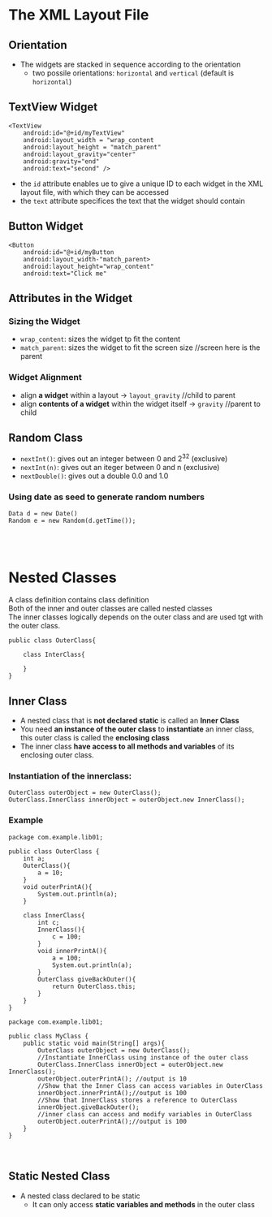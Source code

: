 # The XML Layout File
## Orientation
- The widgets are stacked in sequence according to the orientation
    - two possile orientations: ```horizontal``` and ```vertical``` (default is ```horizontal```)<br/>
## TextView Widget
```
<TextView
    android:id="@+id/myTextView"
    android:layout_width = "wrap_content
    android:layout_height = "match_parent"
    android:layout_gravity="center"
    android:gravity="end"
    android:text="second" />
```
- the ```id``` attribute enables ue to give a unique ID to each widget in the XML layout file, with which they can be accessed <br/>
- the ```text``` attribute specifices the text that the widget should contain

## Button Widget
```
<Button
    android:id="@+id/myButton
    android:layout_width-"match_parent>
    android:layout_height="wrap_content"
    android:text="Click me"
```
## Attributes in the Widget
### Sizing the Widget
- ```wrap_content```: sizes the widget tp fit the content
- ```match_parent```: sizes the widget to fit the screen size //screen here is the parent
### Widget Alignment
- align **a widget** within a layout -> ```layout_gravity``` //child to parent
- align **contents of a widget** within the widget itself -> ```gravity``` //parent to child

## Random Class
- ```nextInt()```: gives out an integer between 0 and $2^{32}$ (exclusive)
- ```nextInt(n)```: gives out an iteger between 0 and n (exclusive)
- ```nextDouble()```: gives out a double 0.0 and 1.0
### Using date as seed to generate random numbers
```
Data d = new Date()
Random e = new Random(d.getTime());
```
<br/>
<br/>

# Nested Classes
A class definition contains class definition <br/>
Both of the inner and outer classes are called nested classes<br/>
The inner classes logically depends on the outer class and are used tgt with the outer class.
```
public class OuterClass{

    class InterClass{

    }
}
```
## Inner Class
- A nested class that is **not declared static** is called an **Inner Class** <br/>
- You need **an instance of the outer class** to **instantiate** an inner class, this outer class is called the **enclosing class**
- The inner class **have access to all methods and variables** of its enclosing outer class.
### Instantiation of the innerclass:
``` 
OuterClass outerObject = new OuterClass();
OuterClass.InnerClass innerObject = outerObject.new InnerClass();
```
### Example
```
package com.example.lib01;

public class OuterClass {
    int a;
    OuterClass(){
        a = 10;
    }
    void outerPrintA(){
        System.out.println(a);
    }

    class InnerClass{
        int c;
        InnerClass(){
            c = 100;
        }
        void innerPrintA(){
            a = 100;
            System.out.println(a);
        }
        OuterClass giveBackOuter(){
            return OuterClass.this;
        }
    }
}
```

```
package com.example.lib01;

public class MyClass {
    public static void main(String[] args){
        OuterClass outerObject = new OuterClass();
        //Instantiate InnerClass using instance of the outer class
        OuterClass.InnerClass innerObject = outerObject.new InnerClass();
        outerObject.outerPrintA(); //output is 10
        //Show that the Inner Class can access variables in OuterClass
        innerObject.innerPrintA();//output is 100
        //Show that InnerClass stores a reference to OuterClass
        innerObject.giveBackOuter();
        //inner class can access and modify variables in OuterClass
        outerObject.outerPrintA();//output is 100
    }
}
```
<br/>

## Static Nested Class
- A nested class declared to be static
    - It can only access **static variables and methods** in the outer class












